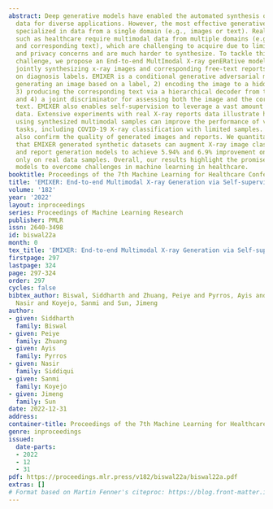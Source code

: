 ```yaml
---
abstract: Deep generative models have enabled the automated synthesis of high-quality
  data for diverse applications. However, the most effective generative models are
  specialized in data from a single domain (e.g., images or text). Real-world applications
  such as healthcare require multimodal data from multiple domains (e.g., both images
  and corresponding text), which are challenging to acquire due to limited availability
  and privacy concerns and are much harder to synthesize. To tackle this joint synthesis
  challenge, we propose an End-to-end MultImodal X-ray genERative model (EMIXER) for
  jointly synthesizing x-ray images and corresponding free-text reports, all conditional
  on diagnosis labels. EMIXER is a conditional generative adversarial model by 1)
  generating an image based on a label, 2) encoding the image to a hidden embedding,
  3) producing the corresponding text via a hierarchical decoder from the image embedding,
  and 4) a joint discriminator for assessing both the image and the corresponding
  text. EMIXER also enables self-supervision to leverage a vast amount of unlabeled
  data. Extensive experiments with real X-ray reports data illustrate how data augmentation
  using synthesized multimodal samples can improve the performance of various supervised
  tasks, including COVID-19 X-ray classification with limited samples. Radiologists
  also confirm the quality of generated images and reports. We quantitatively show
  that EMIXER generated synthetic datasets can augment X-ray image classification,
  and report generation models to achieve 5.94% and 6.9% improvement on models trained
  only on real data samples. Overall, our results highlight the promise of generative
  models to overcome challenges in machine learning in healthcare.
booktitle: Proceedings of the 7th Machine Learning for Healthcare Conference
title: 'EMIXER: End-to-end Multimodal X-ray Generation via Self-supervision'
volume: '182'
year: '2022'
layout: inproceedings
series: Proceedings of Machine Learning Research
publisher: PMLR
issn: 2640-3498
id: biswal22a
month: 0
tex_title: 'EMIXER: End-to-end Multimodal X-ray Generation via Self-supervision'
firstpage: 297
lastpage: 324
page: 297-324
order: 297
cycles: false
bibtex_author: Biswal, Siddharth and Zhuang, Peiye and Pyrros, Ayis and Siddiqui,
  Nasir and Koyejo, Sanmi and Sun, Jimeng
author:
- given: Siddharth
  family: Biswal
- given: Peiye
  family: Zhuang
- given: Ayis
  family: Pyrros
- given: Nasir
  family: Siddiqui
- given: Sanmi
  family: Koyejo
- given: Jimeng
  family: Sun
date: 2022-12-31
address:
container-title: Proceedings of the 7th Machine Learning for Healthcare Conference
genre: inproceedings
issued:
  date-parts:
  - 2022
  - 12
  - 31
pdf: https://proceedings.mlr.press/v182/biswal22a/biswal22a.pdf
extras: []
# Format based on Martin Fenner's citeproc: https://blog.front-matter.io/posts/citeproc-yaml-for-bibliographies/
---
```

